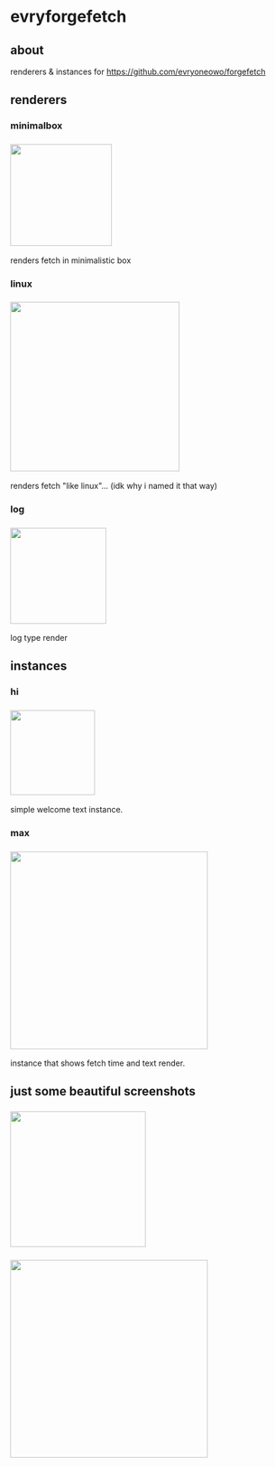 # evryforgefetch
## about
renderers & instances for https://github.com/evryoneowo/forgefetch

## renderers
### minimalbox
<h3><img src="https://github.com/user-attachments/assets/757156c9-8054-4beb-9f55-a9998742604f" height="180px"></h3>
renders fetch in minimalistic box

### linux
<h3><img src="https://github.com/user-attachments/assets/547b5bef-9347-4d7f-839e-050b2be0bd4c" height="300px"></h3>
renders fetch "like linux"... (idk why i named it that way)

### log
<h3><img src="https://github.com/user-attachments/assets/388e8d46-9cb7-41a4-adf1-ac5e3b90ab2c" height="170px"></h3>
log type render

## instances
### hi
<h3><img src="https://github.com/user-attachments/assets/0114cde3-f7c2-4769-97d6-4cb219f8ef62" height="150px"></h3>
simple welcome text instance.

### max
<h3><img src="https://github.com/user-attachments/assets/84462419-49b0-4b98-b177-bf16093bdd8a" height="350px"></h3>
instance that shows fetch time and text render.

## just some beautiful screenshots
<h3><img src="https://github.com/user-attachments/assets/0f6dd25d-2ab1-4aec-b4b2-2da105ba49a3" height="240px"></h3>
<h3><img src="https://github.com/user-attachments/assets/a08e59d4-46c4-4eeb-88e6-35545a917711" height="350px"></h3>
